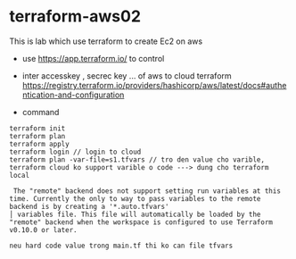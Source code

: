 # terraform-aws02

This is lab which use terraform to create Ec2 on aws


- use https://app.terraform.io/ to control 
- inter accesskey , secrec key ... of aws to cloud terraform
https://registry.terraform.io/providers/hashicorp/aws/latest/docs#authentication-and-configuration

- command 
```
terraform init 
terraform plan 
terraform apply
terraform login // login to cloud
terraform plan -var-file=s1.tfvars // tro den value cho varible, terraform cloud ko support varible o code ---> dung cho terraform local

 The "remote" backend does not support setting run variables at this time. Currently the only to way to pass variables to the remote backend is by creating a '*.auto.tfvars'
│ variables file. This file will automatically be loaded by the "remote" backend when the workspace is configured to use Terraform v0.10.0 or later.

neu hard code value trong main.tf thi ko can file tfvars
```
